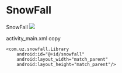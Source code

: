 # SnowFall
SnowFall
[![](https://jitpack.io/v/FlutterGenerator/SnowFall.svg)](https://jitpack.io/#FlutterGenerator/SnowFall)

activity_main.xml copy

    <com.uz.snowfall.Library
        android:id="@+id/snowfall"
        android:layout_width="match_parent"
        android:layout_height="match_parent"/>
